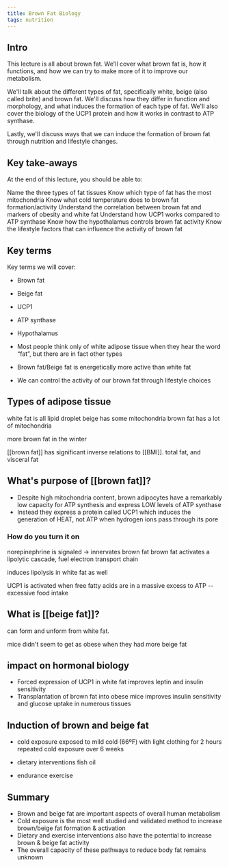 ```yaml
---
title: Brown Fat Biology
tags: nutrition
---
```


## Intro
This lecture is all about brown fat. We'll cover what brown fat is, how it functions, and how we can try to make more of it to improve our metabolism.

We'll talk about the different types of fat, specifically white, beige (also called brite) and brown fat. We'll discuss how they differ in function and morphology, and what induces the formation of each type of fat. We'll also cover the biology of the UCP1 protein and how it works in contrast to ATP synthase. 

Lastly, we'll discuss ways that we can induce the formation of brown fat through nutrition and lifestyle changes.

## Key take-aways
At the end of this lecture, you should be able to:

Name the three types of fat tissues
Know which type of fat has the most mitochondria
Know what cold temperature does to brown fat formation/activity
Understand the correlation between brown fat and markers of obesity and white fat
Understand how UCP1 works compared to ATP synthase
Know how the hypothalamus controls brown fat activity
Know the lifestyle factors that can influence the activity of brown fat

## Key terms
Key terms we will cover:

- Brown fat
- Beige fat
- UCP1
- ATP synthase
- Hypothalamus

- Most people think only of white adipose tissue when they hear the word “fat”, but there are in fact other types
- Brown fat/Beige fat is energetically more active than white fat
- We can control the activity of our brown fat through lifestyle choices

## Types of adipose tissue

white fat is all lipid droplet
beige has some mitochondria
brown fat has a lot of mitochondria

more brown fat in the winter

[[brown fat]] has significant inverse relations to [[BMI]]. total fat, and visceral fat

## What's purpose of [[brown fat]]?

- Despite high mitochondria content, brown adipocytes have a remarkably low capacity for ATP synthesis and express LOW levels of ATP synthase
- Instead they express a protein called UCP1 which induces the generation of HEAT, not ATP when hydrogen ions pass through its pore

### How do you turn it on
norepinephrine is signaled -> innervates brown fat
brown fat activates a lipolytic cascade, fuel electron transport chain

induces lipolysis in white fat as well

UCP1 is activated when free fatty acids are in a massive excess to ATP -- excessive food intake

## What is [[beige fat]]?

can form and unform from white fat.

mice didn't seem to get as obese when they had more beige fat

## impact on hormonal biology
- Forced expression of UCP1 in white fat improves leptin and insulin sensitivity
- Transplantation of brown fat into obese mice improves insulin sensitivity and glucose uptake in numerous tissues

## Induction of brown and beige fat
- cold exposure
  exposed to mild cold (66ºF) with light clothing for 2 hours
  repeated cold exposure over 6 weeks
- dietary interventions
fish oil

- endurance exercise

## Summary

- Brown and beige fat are important aspects of overall human metabolism
- Cold exposure is the most well studied and validated method to increase brown/beige fat formation & activation
- Dietary and exercise interventions also have the potential to increase brown & beige fat activity
- The overall capacity of these pathways to reduce body fat remains unknown